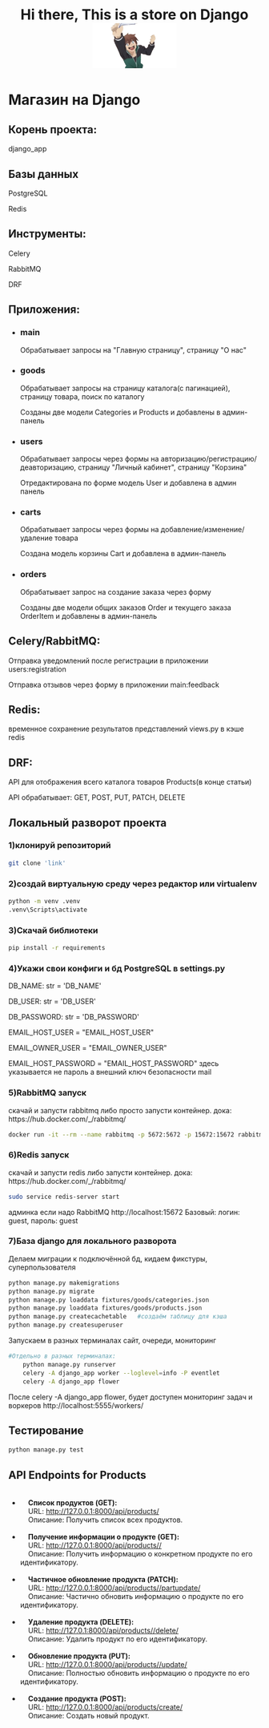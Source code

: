 <h1 align="center">Hi there, This is a store on Django
<img src="https://github.com/Yomorad/yomorad/blob/main/icons/pantsu-konosuba.gif" height="90"/></h1>

<h1>Магазин на Django</h1>

<h2>Корень проекта:</h2>
<p>django_app</p>

<h2>Базы данных</h2>
<p>PostgreSQL</p>
<p>Redis</p>

<h2>Инструменты:</h2>
<p>Celery</p>
<p>RabbitMQ</p>
<p>DRF</p>

<h2>Приложения:</h2>
<ul class="list-style-type: disc">
    <li><h3>main</h3></li>
    <p>Обрабатывает запросы на "Главную страницу", страницу "О нас"</p>
    <li><h3>goods</h3></li>
    <p>Обрабатывает запросы на страницу каталога(с пагинацией), страницу товара, поиск по каталогу</p>
    <p>Созданы две модели Categories и Products и добавлены в админ-панель</p>   
    <li><h3>users</h3></li>
    <p>Обрабатывает запросы через формы на авторизацию/регистрацию/деавторизацию, страницу "Личный кабинет", страницу "Корзина"</p>
    <p>Отредактирована по форме модель User и добавлена в админ панель</p>   
    <li><h3>carts</h3></li>
    <p>Обрабатывает запросы через формы на добавление/изменение/удаление товара</p>
    <p>Создана модель корзины Cart и добавлена в админ-панель</p>   
    <li><h3>orders</h3></li>
    <p>Обрабатывает запрос на создание заказа через форму</p>
    <p>Созданы две модели общих заказов Order и текущего заказа OrderItem и добавлены в админ-панель</p>   
</ul>

<h2>Celery/RabbitMQ:</h2>
<p>Отправка уведомлений после регистрации в приложении users:registration </p>
<p>Отправка отзывов через форму в приложении main:feedback</p>

<h2>Redis:</h2>
<p>временное сохранение результатов представлений views.py в кэше redis</p>

<h2>DRF:</h2>
<p>API для отображения всего каталога товаров Products(в конце статьи)</p>
<p>API обрабатывает: GET, POST, PUT, PATCH, DELETE</p>

<h2>Локальный разворот проекта</h2>
<h3>1)клонируй репозиторий</h3>

```bash
git clone 'link'
```

<h3>2)создай виртуальную среду через редактор или virtualenv</h3>

```bash
python -m venv .venv
.venv\Scripts\activate
```
<h3>3)Скачай библиотеки</h3>

```bash
pip install -r requirements
```
<h3>4)Укажи свои конфиги и бд PostgreSQL в settings.py</h3>
<p>DB_NAME: str = 'DB_NAME'</p>
<p>DB_USER: str = 'DB_USER'</p>
<p>DB_PASSWORD: str = 'DB_PASSWORD'</p>
<p>EMAIL_HOST_USER = "EMAIL_HOST_USER"</p>
<p>EMAIL_OWNER_USER = "EMAIL_OWNER_USER"</p>
<p>EMAIL_HOST_PASSWORD = "EMAIL_HOST_PASSWORD"  здесь указывается не пароль а внешний ключ безопасности mail</p>

<h3>5)RabbitMQ запуск</h3>
<p>скачай и запусти rabbitmq либо просто запусти контейнер. дока: https://hub.docker.com/_/rabbitmq/</p>

```bash
docker run -it --rm --name rabbitmq -p 5672:5672 -p 15672:15672 rabbitmq:3.13-management
```
<h3>6)Redis запуск</h3>
<p>скачай и запусти redis либо запусти контейнер. дока: https://hub.docker.com/_/rabbitmq/</p>

```bash
sudo service redis-server start
```
<p>админка если надо RabbitMQ http://localhost:15672 Базовый: логин: guest, пароль: guest</p>
<h3>7)База django для локального разворота</h3>
<p>Делаем миграции к подключённой бд, кидаем фикстуры, суперпользователя</p>

```bash
python manage.py makemigrations
python manage.py migrate
python manage.py loaddata fixtures/goods/categories.json
python manage.py loaddata fixtures/goods/products.json
python manage.py createcachetable   #создаём таблицу для кэша
python manage.py createsuperuser
```
<p>Запускаем в разных терминалах сайт, очереди, мониторинг</p>

```bash
#Отдельно в разных терминалах:
    python manage.py runserver
    celery -A django_app worker --loglevel=info -P eventlet
    celery -A django_app flower
```
<p>После celery -A django_app flower, будет доступен мониторинг задач и воркеров  http://localhost:5555/workers/</p>

<h2>Тестирование</h2>

```bash
python manage.py test
```

<h2>API Endpoints for Products</h2>
<ul>
  <li>
    <strong>Список продуктов (GET):</strong><br>
    URL: <a href="http://127.0.0.1:8000/api/products/">http://127.0.0.1:8000/api/products/</a><br>
    Описание: Получить список всех продуктов.
  </li>
  <li>
    <strong>Получение информации о продукте (GET):</strong><br>
    URL: <a href="http://127.0.0.1:8000/api/products/<int:pk>/">http://127.0.0.1:8000/api/products/<int:pk>/</a><br>
    Описание: Получить информацию о конкретном продукте по его идентификатору.
  </li>
  <li>
    <strong>Частичное обновление продукта (PATCH):</strong><br>
    URL: <a href="http://127.0.0.1:8000/api/products/<int:pk>/partupdate/">http://127.0.0.1:8000/api/products/<int:pk>/partupdate/</a><br>
    Описание: Частично обновить информацию о продукте по его идентификатору.
  </li>
  <li>
    <strong>Удаление продукта (DELETE):</strong><br>
    URL: <a href="http://127.0.0.1:8000/api/products/<int:pk>/delete/">http://127.0.1:8000/api/products/<int:pk>/delete/</a><br>
    Описание: Удалить продукт по его идентификатору.
  </li>
  <li>
    <strong>Обновление продукта (PUT):</strong><br>
    URL: <a href="http://127.0.0.1:8000/api/products/<int:pk>/update/">http://127.0.0.1:8000/api/products/<int:pk>/update/</a><br>
    Описание: Полностью обновить информацию о продукте по его идентификатору.
  </li>
  <li>
    <strong>Создание продукта (POST):</strong><br>
    URL: <a href="http://127.0.0.1:8000/api/products/create/">http://127.0.0.1:8000/api/products/create/</a><br>
    Описание: Создать новый продукт.
  </li>
</ul>